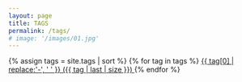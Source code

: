 ```yaml
---
layout: page
title: TAGS
permalink: /tags/
# image: '/images/01.jpg'
---
```

{% assign tags = site.tags | sort %}
{% for tag in tags %}
 <span class="site-tag">
    <a href="/tag/{{ tag | first | slugify }}/" style="font-size: {{ tag | last | size  |  times: 4 | plus: 80  }}%">
            {{ tag[0] | replace:'-', ' ' }} ({{ tag | last | size }})
    </a>
</span>
{% endfor %}